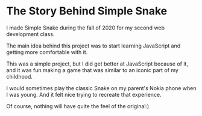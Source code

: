 # The Story Behind Simple Snake

I made Simple Snake during the fall of 2020 for my second web development class.

The main idea behind this project was to start learning JavaScript and getting more comfortable with it.

This was a simple project, but I did get better at JavaScript because of it, and it was fun making a game that was similar to an iconic part of my childhood.

I would sometimes play the classic Snake on my parent's Nokia phone when I was young. And it felt nice trying to recreate that experience.

Of course, nothing will have quite the feel of the original:)
